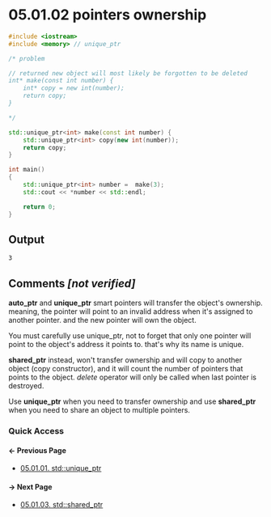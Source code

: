# 05.01.02 pointers ownership

```cxx
#include <iostream>
#include <memory> // unique_ptr

/* problem

// returned new object will most likely be forgotten to be deleted
int* make(const int number) {
    int* copy = new int(number);
    return copy;
}

*/

std::unique_ptr<int> make(const int number) {
    std::unique_ptr<int> copy(new int(number));
    return copy;
}

int main()
{
    std::unique_ptr<int> number =  make(3);
    std::cout << *number << std::endl;

    return 0;
}

```

## Output

```txt
3
```

## Comments *[not verified]*

**auto_ptr** and **unique_ptr** smart pointers will transfer the object's ownership.
meaning, the pointer will point to an invalid address when it's assigned to another
pointer. and the new pointer will own the object.  

You must carefully use unique_ptr, not to forget that only one pointer will point
to the object's address it points to. that's why its name is unique.

**shared_ptr** instead, won't transfer ownership and will copy to another object (copy
constructor), and it will count the number of pointers that points to the object.
*delete* operator will only be called when last pointer is destroyed.

Use **unique_ptr** when you need to transfer ownership and use **shared_ptr** when
you need to share an object to multiple pointers.

### Quick Access

<div class="previous_page pagination">

#### &#8592; Previous Page

* [05.01.01. std::unique_ptr](./../../05.advanced/01.smart/01.unique_ptr.md)

</div>
<div class="next_page pagination">

#### &#8594; Next Page

* [05.01.03. std::shared_ptr](./../../05.advanced/01.smart/03.shared_ptr.md)

</div>
